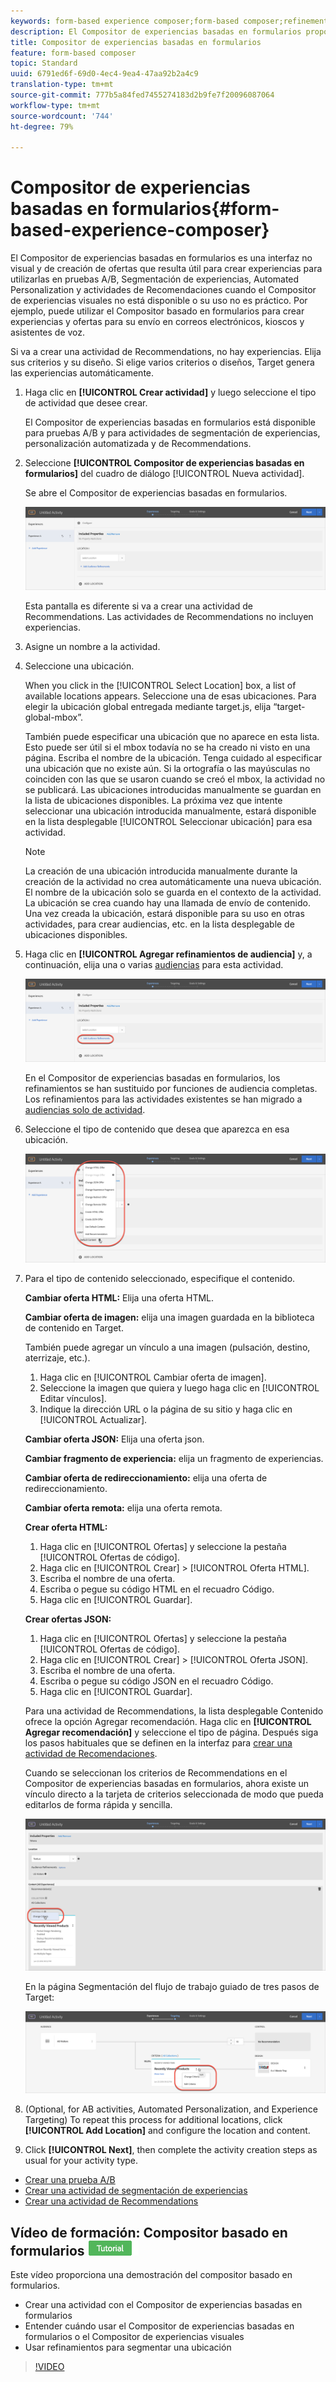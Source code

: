 ```yaml
---
keywords: form-based experience composer;form-based composer;refinements
description: El Compositor de experiencias basadas en formularios proporciona una creación de experiencias no visual.
title: Compositor de experiencias basadas en formularios
feature: form-based composer
topic: Standard
uuid: 6791ed6f-69d0-4ec4-9ea4-47aa92b2a4c9
translation-type: tm+mt
source-git-commit: 777b5a84fed7455274183d2b9fe7f20096087064
workflow-type: tm+mt
source-wordcount: '744'
ht-degree: 79%

---
```



# Compositor de experiencias basadas en formularios{#form-based-experience-composer}

El Compositor de experiencias basadas en formularios es una interfaz no visual y de creación de ofertas que resulta útil para crear experiencias para utilizarlas en pruebas A/B, Segmentación de experiencias, Automated Personalization y actividades de Recomendaciones cuando el Compositor de experiencias visuales no está disponible o su uso no es práctico. Por ejemplo, puede utilizar el Compositor basado en formularios para crear experiencias y ofertas para su envío en correos electrónicos, kioscos y asistentes de voz.

Si va a crear una actividad de Recommendations, no hay experiencias. Elija sus criterios y su diseño. Si elige varios criterios o diseños, Target genera las experiencias automáticamente.

1. Haga clic en **[!UICONTROL Crear actividad]** y luego seleccione el tipo de actividad que desee crear.

   El Compositor de experiencias basadas en formularios está disponible para pruebas A/B y para actividades de segmentación de experiencias, personalización automatizada y de Recommendations.
1. Seleccione **[!UICONTROL Compositor de experiencias basadas en formularios]** del cuadro de diálogo [!UICONTROL Nueva actividad].

   Se abre el Compositor de experiencias basadas en formularios.

   ![](assets/location_refinements.png)

   Esta pantalla es diferente si va a crear una actividad de Recommendations. Las actividades de Recommendations no incluyen experiencias.
1. Asigne un nombre a la actividad.
1. Seleccione una ubicación.

   When you click in the [!UICONTROL Select Location] box, a list of available locations appears. Seleccione una de esas ubicaciones. Para elegir la ubicación global entregada mediante target.js, elija “target-global-mbox”.

   También puede especificar una ubicación que no aparece en esta lista. Esto puede ser útil si el mbox todavía no se ha creado ni visto en una página. Escriba el nombre de la ubicación. Tenga cuidado al especificar una ubicación que no existe aún. Si la ortografía o las mayúsculas no coinciden con las que se usaron cuando se creó el mbox, la actividad no se publicará. Las ubicaciones introducidas manualmente se guardan en la lista de ubicaciones disponibles. La próxima vez que intente seleccionar una ubicación introducida manualmente, estará disponible en la lista desplegable [!UICONTROL Seleccionar ubicación] para esa actividad.

   >[!NOTE]
   >
   >La creación de una ubicación introducida manualmente durante la creación de la actividad no crea automáticamente una nueva ubicación. El nombre de la ubicación solo se guarda en el contexto de la actividad. La ubicación se crea cuando hay una llamada de envío de contenido. Una vez creada la ubicación, estará disponible para su uso en otras actividades, para crear audiencias, etc. en la lista desplegable de ubicaciones disponibles.

1. Haga clic en **[!UICONTROL Agregar refinamientos de audiencia]** y, a continuación, elija una o varias [audiencias](../c-target/target.md#concept_A782F8481A5041EBA75103CB26376522) para esta actividad.

   ![](assets/location_refinements_2.png)

   En el Compositor de experiencias basadas en formularios, los refinamientos se han sustituido por funciones de audiencia completas. Los refinamientos para las actividades existentes se han migrado a  [audiencias solo de actividad](../c-target/creating-activity-only-audience.md#concept_A6BADCF530ED4AE1852E677FEBE68483).
1. Seleccione el tipo de contenido que desea que aparezca en esa ubicación.

   ![](assets/form_content.png)

1. Para el tipo de contenido seleccionado, especifique el contenido.

   **Cambiar oferta HTML:** Elija una oferta HTML.

   **Cambiar oferta de imagen:** elija una imagen guardada en la biblioteca de contenido en Target.

   También puede agregar un vínculo a una imagen (pulsación, destino, aterrizaje, etc.).

   1. Haga clic en [!UICONTROL Cambiar oferta de imagen].
   1. Seleccione la imagen que quiera y luego haga clic en [!UICONTROL Editar vínculos].
   1. Indique la dirección URL o la página de su sitio y haga clic en [!UICONTROL Actualizar].

   **Cambiar oferta JSON:** Elija una oferta json.

   **Cambiar fragmento de experiencia:** elija un fragmento de experiencias.

   **Cambiar oferta de redireccionamiento:** elija una oferta de redireccionamiento.

   **Cambiar oferta remota:** elija una oferta remota.

   **Crear oferta HTML:**

   1. Haga clic en [!UICONTROL Ofertas] y seleccione la pestaña [!UICONTROL Ofertas de código].
   1. Haga clic en [!UICONTROL Crear] > [!UICONTROL Oferta HTML].
   1. Escriba el nombre de una oferta.
   1. Escriba o pegue su código HTML en el recuadro Código.
   1. Haga clic en [!UICONTROL Guardar].

   **Crear ofertas JSON:**

   1. Haga clic en [!UICONTROL Ofertas] y seleccione la pestaña [!UICONTROL Ofertas de código].
   1. Haga clic en [!UICONTROL Crear] > [!UICONTROL Oferta JSON].
   1. Escriba el nombre de una oferta.
   1. Escriba o pegue su código JSON en el recuadro Código.
   1. Haga clic en [!UICONTROL Guardar].

   Para una actividad de Recommendations, la lista desplegable Contenido ofrece la opción Agregar recomendación. Haga clic en **[!UICONTROL Agregar recomendación]** y seleccione el tipo de página. Después siga los pasos habituales que se definen en la interfaz para [crear una actividad de Recomendaciones](/help/c-recommendations/t-create-recs-activity/create-recs-activity.md).

   Cuando se seleccionan los criterios de Recommendations en el Compositor de experiencias basadas en formularios, ahora existe un vínculo directo a la tarjeta de criterios seleccionada de modo que pueda editarlos de forma rápida y sencilla.

   ![](assets/change_criteria.png)

   En la página Segmentación del flujo de trabajo guiado de tres pasos de Target:

   ![](assets/change_criteria_2.png)

1. (Optional, for AB activities, Automated Personalization, and Experience Targeting) To repeat this process for additional locations, click **[!UICONTROL Add Location]** and configure the location and content.
1. Click **[!UICONTROL Next]**, then complete the activity creation steps as usual for your activity type.

* [Crear una prueba A/B](/help/c-activities/t-test-ab/t-test-create-ab/test-create-ab.md)
* [Crear una actividad de segmentación de experiencias](../c-activities/t-experience-target/t-xt-create/xt-create.md#task_D6B3429AC31549E1A70EDF04B3DDC765)
* [Crear una actividad de Recommendations](../c-recommendations/t-create-recs-activity/create-recs-activity.md#task_6874328773C64C44A73F0A130AD3F96F)

## Vídeo de formación: Compositor basado en formularios ![Insignia de tutorial](/help/assets/tutorial.png)

Este vídeo proporciona una demostración del compositor basado en formularios.

* Crear una actividad con el Compositor de experiencias basadas en formularios
* Entender cuándo usar el Compositor de experiencias basadas en formularios o el Compositor de experiencias visuales
* Usar refinamientos para segmentar una ubicación

>[!VIDEO](https://video.tv.adobe.com/v/17390)